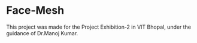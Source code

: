# Face-Mesh
This project was made for the Project Exhibition-2 in VIT Bhopal, under the guidance of Dr.Manoj Kumar.
